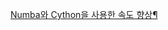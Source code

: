 [Numba와 Cython을 사용한 속도 향상¶](https://datascienceschool.net/view-notebook/fcafda696b62498e9e882d8861050615/)